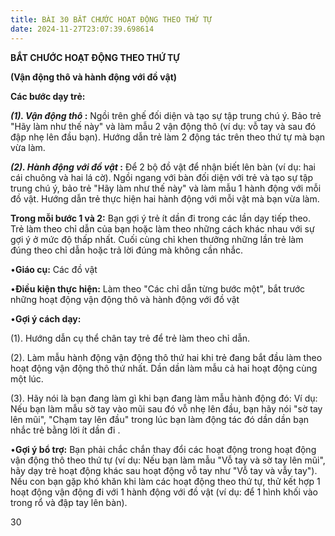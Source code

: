 ```yaml
---
title: BÀI 30 BẮT CHƯỚC HOẠT ĐỘNG THEO THỨ TỰ
date: 2024-11-27T23:07:39.698614
---
```


**BẮT CHƯỚC HOẠT ĐỘNG THEO THỨ TỰ**

**(Vận động thô và hành động với đồ vật)**

**Các bước dạy trẻ:**

***(1). Vận động thô* :** Ngồi trên ghế đối diện và tạo sự tập trung
chú ý. Bảo trẻ "Hãy làm như thế này" và làm mẫu 2 vận động thô (ví dụ:
vỗ tay và sau đó đập nhẹ lên đầu bạn). Hướng dẫn trẻ làm 2 động tác
trên theo thứ tự mà bạn vừa làm.

***(2). Hành động với đồ vật* :** Để 2 bộ đồ vật để nhận biết lên bàn
(ví dụ: hai cái chuông và hai lá cờ). Ngồi ngang với bàn đối diện với
trẻ và tạo sự tập trung chú ý, bảo trẻ "Hãy làm như thế này" và làm
mẫu 1 hành động với mỗi đồ vật. Hướng dẫn trẻ thực hiện hai hành động
với mỗi vật mà bạn vừa làm.

**Trong mỗi bước 1 và 2:** Bạn gợi ý trẻ ít dần đi trong các lần dạy
tiếp theo. Trẻ làm theo chỉ dẫn của bạn hoặc làm theo những cách khác
nhau với sự gợi ý ở mức độ thấp nhất. Cuối cùng chỉ khen thưởng những
lần trẻ làm đúng theo chỉ dẫn hoặc trả lời đúng mà không cần nhắc.

•**Giáo cụ:** Các đồ vật

•**Điều kiện thực hiện:** Làm theo "Các chỉ dẫn từng bước một", bắt
trước những hoạt động vận động thô và hành động với đồ vật

•**Gợi ý cách dạy:**

(1). Hướng dẫn cụ thể chân tay trẻ để trẻ làm theo chỉ dẫn.

(2). Làm mẫu hành động vận động thô thứ hai khi trẻ đang bắt đầu làm
theo hoạt động vận động thô thứ nhất. Dần dần làm mẫu cả hai hoạt động
cùng một lúc.

(3). Hãy nói là bạn đang làm gì khi bạn đang làm mẫu hành động đó: Ví
dụ: Nếu bạn làm mẫu sờ tay vào mũi sau đó vỗ nhẹ lên đầu, bạn hãy nói
"sờ tay lên mũi", "Chạm tay lên đầu" trong lúc bạn làm động tác đó dần
dần bạn nhắc trẻ bằng lời ít dần đi .

•**Gợi ý bổ trợ:** Bạn phải chắc chắn thay đổi các hoạt động trong
hoạt động vận động thô theo thứ tự (ví dụ: Nếu bạn làm mẫu "Vỗ tay và
sờ tay lên mũi", hãy dạy trẻ hoạt động khác sau hoạt động vỗ tay như
"Vỗ tay và vẫy tay"). Nếu con bạn gặp khó khăn khi làm các hoạt động
theo thứ tự, thử kết hợp 1 hoạt động vận động đi với 1 hành động với
đồ vật (ví dụ: để 1 hình khối vào trong rổ và đập tay lên bàn).

30

